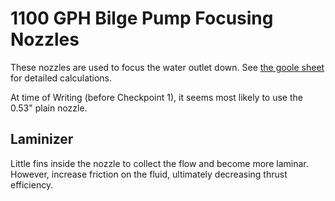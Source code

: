 # 1100 GPH Bilge Pump Focusing Nozzles

These nozzles are used to focus the water outlet down.  See [the goole sheet](https://docs.google.com/spreadsheets/d/1-HefykKQcwzs_5saRSJ2ZGnsmRsN48gXgcHaITrTcGM/edit#gid=1478561639) for detailed calculations.

At time of Writing (before Checkpoint 1), it seems most likely to use the 0.53" plain nozzle.

## Laminizer

Little fins inside the nozzle to collect the flow and become more laminar.  However, increase friction on the fluid, ultimately decreasing thrust efficiency.

